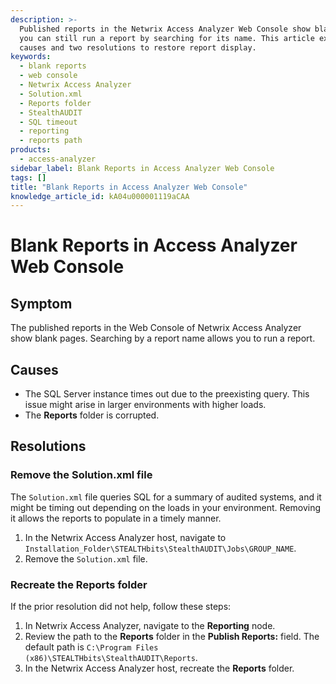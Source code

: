 ```yaml
---
description: >-
  Published reports in the Netwrix Access Analyzer Web Console show blank pages;
  you can still run a report by searching for its name. This article explains
  causes and two resolutions to restore report display.
keywords:
  - blank reports
  - web console
  - Netwrix Access Analyzer
  - Solution.xml
  - Reports folder
  - StealthAUDIT
  - SQL timeout
  - reporting
  - reports path
products:
  - access-analyzer
sidebar_label: Blank Reports in Access Analyzer Web Console
tags: []
title: "Blank Reports in Access Analyzer Web Console"
knowledge_article_id: kA04u000001119aCAA
---
```


# Blank Reports in Access Analyzer Web Console

## Symptom

The published reports in the Web Console of Netwrix Access Analyzer show blank pages. Searching by a report name allows you to run a report.

## Causes

- The SQL Server instance times out due to the preexisting query. This issue might arise in larger environments with higher loads.
- The **Reports** folder is corrupted.

## Resolutions

### Remove the Solution.xml file

The `Solution.xml` file queries SQL for a summary of audited systems, and it might be timing out depending on the loads in your environment. Removing it allows the reports to populate in a timely manner.

1. In the Netwrix Access Analyzer host, navigate to `Installation_Folder\STEALTHbits\StealthAUDIT\Jobs\GROUP_NAME`.
2. Remove the `Solution.xml` file.

### Recreate the Reports folder

If the prior resolution did not help, follow these steps:

1. In Netwrix Access Analyzer, navigate to the **Reporting** node.
2. Review the path to the **Reports** folder in the **Publish Reports:** field. The default path is `C:\Program Files (x86)\STEALTHbits\StealthAUDIT\Reports`.
3. In the Netwrix Access Analyzer host, recreate the **Reports** folder.
